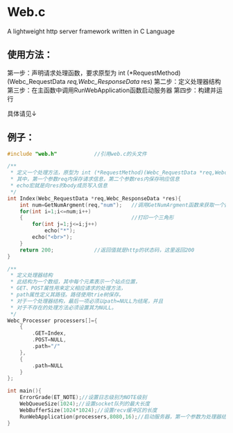 # Web.c
A lightweight http server framework written in C Language

## 使用方法：

第一步：声明请求处理函数，要求原型为 int (*RequestMethod)(Webc_RequestData *req,Webc_ResponseData* res)
第二步：定义处理器结构
第三步：在主函数中调用RunWebApplication函数启动服务器
第四步：构建并运行

具体请见↓
## 例子：
```C
#include "web.h"            //引用web.c的头文件

/** 
 * 定义一个处理方法，原型为 int (*RequestMethod)(Webc_RequestData *req,Webc_ResponseData* res);
 * 其中，第一个参数req内保存请求信息，第二个参数res内保存响应信息
 * echo宏就是向res的body成员写入信息
 */
int Index(Webc_RequestData *req,Webc_ResponseData *res){
    int num=GetNumArgment(req,"num");   //调用GetNumArgment函数来获取一个数字型的参数（若不存在会返回0）
    for(int i=1;i<=num;i++)
    {                                   //打印一个三角形
        for(int j=1;j<=i;j++)
            echo("*");
        echo("<br>");
    }
    return 200;             //返回值就是http的状态码，这里返回200
}

/**
 * 定义处理器结构
 * 此结构为一个数组，其中每个元素表示一个站点位置，
 * GET、POST属性用来定义相应请求的处理方法，
 * path属性定义其路径。路径使用trie树保存。
 * 对于一个处理器结构，最后一项必须以path=NULL为结尾，并且
 * 对于不存在的处理方法必须设置其为NULL。
 */
Webc_Processer processers[]={
    {
        .GET=Index,
        .POST=NULL,
        .path="/"
    },
    {
        .path=NULL
    }
};

int main(){
    ErrorGrade(ET_NOTE);//设置日志级别为NOTE级别
    WebQueueSize(1024);//设置socket队列的最大长度
    WebBufferSize(1024*1024);//设置recv缓冲区的长度
    RunWebApplication(processers,8080,16);//启动服务器，第一个参数为处理器结构，第二个参数为端口号，第三个参数为线程的数量
}
```
